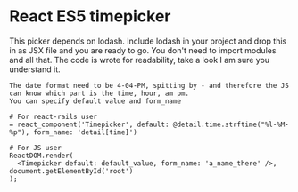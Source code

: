 # React ES5 timepicker

This picker depends on lodash.
Include lodash in your project and drop this in as JSX file and  you are ready to go.
You don't need to import modules and all that.
The code is wrote for readability, take a look I am sure you understand it.

```
The date format need to be 4-04-PM, spitting by - and therefore the JS can know which part is the time, hour, am pm.
You can specify default value and form_name
```

```
# For react-rails user
= react_component('Timepicker', default: @detail.time.strftime("%l-%M-%p"), form_name: 'detail[time]')
```

```
# For JS user
ReactDOM.render(
  <Timepicker default: default_value, form_name: 'a_name_there' />, document.getElementById('root')
);
```


